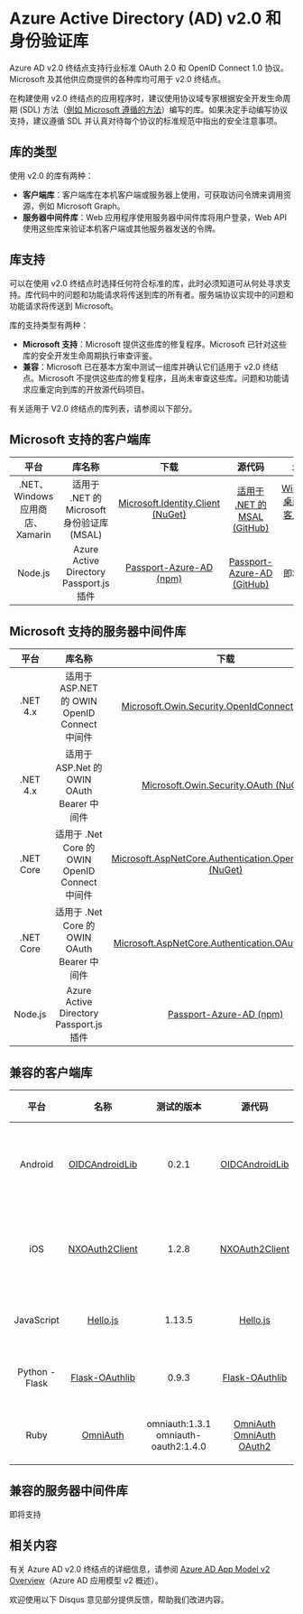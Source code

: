 <properties
   pageTitle="Azure Active Directory v2.0 库 | Azure"
   description="提供 Azure Active Directory v2.0 终结点的所有兼容客户端库和服务器中间件库列表，以及相关的库/源代码/示例链接。"
   services="active-directory"
   documentationCenter=""
   authors="skwan"
   manager="mbaldwin"
   editor=""/>  


<tags
   ms.service="active-directory"
   ms.devlang="na"
   ms.topic="article"
   ms.tgt_pltfrm="na"
   ms.workload="identity"
   ms.date="09/30/2016"
   ms.author="skwan;bryanla"
   wacn.date="10/31/2016"/>  



# Azure Active Directory (AD) v2.0 和身份验证库
Azure AD v2.0 终结点支持行业标准 OAuth 2.0 和 OpenID Connect 1.0 协议。Microsoft 及其他供应商提供的各种库均可用于 v2.0 终结点。

在构建使用 v2.0 终结点的应用程序时，建议使用协议域专家根据安全开发生命周期 (SDL) 方法（[例如 Microsoft 遵循的方法][Microsoft-SDL]）编写的库。如果决定手动编写协议支持，建议遵循 SDL 并认真对待每个协议的标准规范中指出的安全注意事项。

## 库的类型
使用 v2.0 的库有两种：

- **客户端库**：客户端库在本机客户端或服务器上使用，可获取访问令牌来调用资源，例如 Microsoft Graph。
- **服务器中间件库**：Web 应用程序使用服务器中间件库将用户登录，Web API 使用这些库来验证本机客户端或其他服务器发送的令牌。

## 库支持
可以在使用 v2.0 终结点时选择任何符合标准的库，此时必须知道可从何处寻求支持。库代码中的问题和功能请求将传送到库的所有者。服务端协议实现中的问题和功能请求将传送到 Microsoft。

库的支持类型有两种：

- **Microsoft 支持**：Microsoft 提供这些库的修复程序。Microsoft 已针对这些库的安全开发生命周期执行审查评鉴。
- **兼容**：Microsoft 已在基本方案中测试一组库并确认它们适用于 v2.0 终结点。Microsoft 不提供这些库的修复程序，且尚未审查这些库。问题和功能请求应重定向到库的开放源代码项目。

有关适用于 V2.0 终结点的库列表，请参阅以下部分。

## Microsoft 支持的客户端库
| 平台| 库名称| 下载 | 源代码 | 示例 |
| :-: | :-: | :-: | :-: | :-: |
| .NET、Windows 应用商店、Xamarin | 适用于 .NET 的 Microsoft 身份验证库 (MSAL) | [Microsoft.Identity.Client (NuGet)][ClientLib-NET-Lib] | [适用于 .NET 的 MSAL (GitHub)][ClientLib-NET-Repo] | [Windows 桌面本机客户端示例][ClientLib-NET-Sample] |
| Node.js | Azure Active Directory Passport.js 插件 | [Passport-Azure-AD (npm)][ClientLib-Node-Lib] | [Passport-Azure-AD (GitHub)][ClientLib-Node-Repo] | 即将支持 |

<!--- COMMENTING OUT UNTIL THEY ARE READY
| iOS, Mac | Microsoft Authentication Library (MSAL) for ObjC | In development | In development | In development |
| Android | Microsoft Authentication Library (MSAL) for Android | In development | In development | In development |
| JavaScript | Microsoft Authentication Library (MSAL) for JavaScript | In development | In development | In development |
 -->


## Microsoft 支持的服务器中间件库
| 平台| 库名称| 下载 | 源代码 | 示例 |
| :-: | :-: | :-: | :-: | :-: |
| .NET 4.x | 适用于 ASP.NET 的 OWIN OpenID Connect 中间件 | [Microsoft.Owin.Security.OpenIdConnect (NuGet)][ServerLib-Net4-Owin-Oidc-Lib] | [Katana 项目 (CodePlex)][ServerLib-Net4-Owin-Oidc-Repo] | [Web 应用示例][ServerLib-Net4-Owin-Oidc-Sample] |
| .NET 4.x | 适用于 ASP.Net 的 OWIN OAuth Bearer 中间件 | [Microsoft.Owin.Security.OAuth (NuGet)][ServerLib-Net4-Owin-Oauth-Lib] | [Katana 项目 (CodePlex)][ServerLib-Net4-Owin-Oauth-Repo] | [Web API 示例][ServerLib-Net4-Owin-Oauth-Sample] |
| .NET Core | 适用于 .Net Core 的 OWIN OpenID Connect 中间件 | [Microsoft.AspNetCore.Authentication.OpenIdConnect (NuGet)][ServerLib-NetCore-Owin-Oidc-Lib] | [ASP.Net 安全性 (GitHub)][ServerLib-NetCore-Owin-Oidc-Repo] | [Web 应用示例][ServerLib-NetCore-Owin-Oidc-Sample] |
| .NET Core | 适用于 .Net Core 的 OWIN OAuth Bearer 中间件 | [Microsoft.AspNetCore.Authentication.OAuth (NuGet)][ServerLib-NetCore-Owin-Oauth-Lib] | [ASP.Net 安全性 (GitHub)][ServerLib-NetCore-Owin-Oauth-Repo] | 即将支持 |
| Node.js | Azure Active Directory Passport.js 插件 | [Passport-Azure-AD (npm)][ServerLib-Node-Lib] | [Passport-Azure-AD (GitHub)][ServerLib-Node-Repo] | [Web 应用示例][ServerLib-Node-Sample] |
<!--- COMMENTING UNTIL SAMPLE IS AVAILABLE
| .NET 4.x, .NET Core | JSON Web Token Handler for .Net | [System.IdentityModel.Tokens.Jwt (NuGet)][ServerLib-Net-Jwt-Lib] | [Azure AD identity model extensions for .Net (GitHub)][ServerLib-Net-Jwt-Repo] | Coming soon |
--->

## 兼容的客户端库
| 平台| 名称 | 测试的版本 | 源代码 | 示例 |
| :-: | :-: | :-: | :-: | :-: |
| Android | [OIDCAndroidLib](https://github.com/kalemontes/OIDCAndroidLib/wiki) | 0\.2.1 | [OIDCAndroidLib](https://github.com/kalemontes/OIDCAndroidLib) | [本机应用示例](/documentation/articles/active-directory-v2-devquickstarts-android/) |
| iOS | [NXOAuth2Client](https://github.com/nxtbgthng/OAuth2Client) | 1\.2.8 | [NXOAuth2Client](https://github.com/nxtbgthng/OAuth2Client) | [本机应用示例](/documentation/articles/active-directory-v2-devquickstarts-ios/)|
| JavaScript | [Hello.js](https://adodson.com/hello.js/) | 1\.13.5 | [Hello.js](https://github.com/MrSwitch/hello.js) | 即将支持 |
| Python - Flask | [Flask-OAuthlib](https://github.com/lepture/flask-oauthlib) | 0\.9.3 | [Flask-OAuthlib](https://github.com/lepture/flask-oauthlib) | 即将支持 |
| Ruby | [OmniAuth](https://github.com/omniauth/omniauth/wiki) | omniauth:1.3.1</br>omniauth-oauth2:1.4.0 | [OmniAuth](https://github.com/omniauth/omniauth)</br>[OmniAuth OAuth2](https://github.com/intridea/omniauth-oauth2) | 即将支持 |
<!--- REMOVING BRANDON'S FOR NOW
|  |  |  |  |  |
| Android | [OAuth2 Client](https://github.com/wuman/android-oauth-client) |   | [OAuth2 Client](https://github.com/wuman/android-oauth-client)  | Coming soon  |
| Java | [WSO2 Identity Server](https://docs.wso2.com/display/IS500/Introducing+the+Identity+Server) | [Version 5.2.0](http://wso2.com/products/identity-server/) | [Source](https://docs.wso2.com/display/IS500/Building+from+Source) | [Samples index](https://docs.wso2.com/display/IS500/Samples)  |
| Java | [Java Gluu Server](https://gluu.org/docs/) |   | [oxAuth](https://github.com/GluuFederation/oxAuth)  | Coming soon |
| Node.js | [NPM passport-openidconnect](https://www.npmjs.com/package/passport-openidconnect) | 0.0.1  | [Passport-OpenID Connect](https://github.com/jaredhanson/passport-openidconnect) | Coming soon  |
| PHP | [OpenID Connect Basic Client](https://github.com/jumbojett/OpenID-Connect-PHP) |   | [OpenID Connect Basic Client](https://github.com/jumbojett/OpenID-Connect-PHP)  | Coming soon  |
-->


## 兼容的服务器中间件库 
即将支持


## 相关内容
有关 Azure AD v2.0 终结点的详细信息，请参阅 [Azure AD App Model v2 Overview][AAD-App-Model-V2-Overview]（Azure AD 应用模型 v2 概述）。

欢迎使用以下 Disqus 意见部分提供反馈，帮助我们改进内容。

<!--Image references-->

<!--Reference style links -->

[AAD-App-Model-V2-Overview]: /documentation/articles/active-directory-appmodel-v2-overview/
[ClientLib-NET-Lib]: http://www.nuget.org/packages/Microsoft.Identity.Client
[ClientLib-NET-Repo]: https://github.com/AzureAD/microsoft-authentication-library-for-dotnet
[ClientLib-NET-Sample]: /documentation/articles/active-directory-v2-devquickstarts-wpf/
[ClientLib-Node-Lib]: https://www.npmjs.com/package/passport-azure-ad
[ClientLib-Node-Repo]: https://github.com/AzureAD/passport-azure-ad
[ClientLib-Node-Sample]: 
[ClientLib-Iosmac-Lib]:
[ClientLib-Iosmac-Repo]: 
[ClientLib-Iosmac-Sample]:
[ClientLib-Android-Lib]: 
[ClientLib-Android-Repo]:
[ClientLib-Android-Sample]: 
[ClientLib-Js-Lib]:
[ClientLib-Js-Repo]: 
[ClientLib-Js-Sample]:
[Microsoft-SDL]: http://www.microsoft.com/sdl/default.aspx
[ServerLib-Net4-Owin-Oidc-Lib]: https://www.nuget.org/packages/Microsoft.Owin.Security.OpenIdConnect/
[ServerLib-Net4-Owin-Oidc-Repo]: http://katanaproject.codeplex.com/
[ServerLib-Net4-Owin-Oidc-Sample]: /documentation/articles/active-directory-v2-devquickstarts-dotnet-web/
[ServerLib-Net4-Owin-Oauth-Lib]: https://www.nuget.org/packages/Microsoft.Owin.Security.OAuth/
[ServerLib-Net4-Owin-Oauth-Repo]: http://katanaproject.codeplex.com/
[ServerLib-Net4-Owin-Oauth-Sample]: /documentation/articles/active-directory-v2-devquickstarts-dotnet-api/
[ServerLib-Net-Jwt-Lib]: https://www.nuget.org/packages/System.IdentityModel.Tokens.Jwt
[ServerLib-Net-Jwt-Repo]: https://github.com/AzureAD/azure-activedirectory-identitymodel-extensions-for-dotnet
[ServerLib-Net-Jwt-Sample]: /
[ServerLib-NetCore-Owin-Oidc-Lib]: https://www.nuget.org/packages/Microsoft.AspNetCore.Authentication.OpenIdConnect/
[ServerLib-NetCore-Owin-Oidc-Repo]: https://github.com/aspnet/Security
[ServerLib-NetCore-Owin-Oidc-Sample]: https://github.com/Azure-Samples/active-directory-dotnet-webapp-openidconnect-aspnetcore-v2
[ServerLib-NetCore-Owin-Oauth-Lib]: https://www.nuget.org/packages/Microsoft.AspNetCore.Authentication.OAuth/
[ServerLib-NetCore-Owin-Oauth-Repo]: https://github.com/aspnet/Security
[ServerLib-NetCore-Owin-Oauth-Sample]: /
[ServerLib-Node-Lib]: https://www.npmjs.com/package/passport-azure-ad
[ServerLib-Node-Repo]: https://github.com/AzureAD/passport-azure-ad/
[ServerLib-Node-Sample]: /documentation/articles/active-directory-v2-devquickstarts-node-web/

<!---HONumber=Mooncake_1024_2016-->

